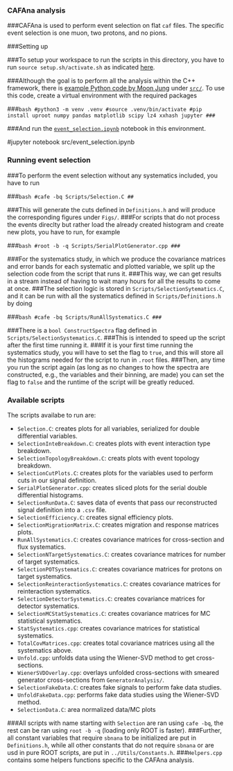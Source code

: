 ### CAFAna analysis

###CAFAna is used to perform event selection on flat `caf` files. The specific event selection is one muon, two protons, and no pions. 

###Setting up

###To setup your workspace to run the scripts in this directory, you have to run `source setup.sh/activate.sh` as indicated [here](https://github.com/afropapp13/CC1muAnalysis/blob/main/README.md).

###Although the goal is to perform all the analysis within the C++ framework, there is [example Python code by Moon Jung](https://github.com/wjdanswjddl/flatcaf-ana) under [`src/`](https://github.com/afropapp13/CC1muAnalysis/tree/main/CAFAnaAnalysis/src). To use this code, create a virtual environment with the required packages

###```bash
#python3 -m venv .venv
#source .venv/bin/activate
#pip install uproot numpy pandas matplotlib scipy lz4 xxhash jupyter
###```

###And run the [`event_selection.ipynb`](https://github.com/afropapp13/CC1muAnalysis/blob/main/CAFAnaAnalysis/src/event_selection.ipynb) notebook in this environment.

#jupyter notebook src/event_selection.ipynb

### Running event selection

###To perform the event selection without any systematics included, you have to run

###```bash
#cafe -bq Scripts/Selection.C
##```

###This will generate the cuts defined in `Definitions.h` and will produce the corresponding figures under `Figs/`. 
###For scripts that do not process the events direclty but rather load the already created histogram and create new plots, you have to run, for example

###```bash
#root -b -q Scripts/SerialPlotGenerator.cpp
###```

###For the systematics study, in which we produce the covariance matrices and error bands for each systematic and plotted variable, we split up the selection code from the script that runs it. 
###This way, we can get results in a stream instead of having to wait many hours for all the results to come at once. 
###The selection logic is stored in `Scripts/SelectionSytematics.C`, and it can be run with all the systematics defined in `Scripts/Definitions.h` by doing

###```bash
#cafe -bq Scripts/RunAllSystematics.C
###```

###There is a `bool ConstructSpectra` flag defined in `Scripts/SelectionSystematics.C`. 
###This is intended to speed up the script after the first time running it. 
###If it is your first time running the systematics study, you will have to set the flag to `true`, and this will store all the histograms needed for the script to run in `.root` files. 
###Then, any time you run the script again (as long as no changes to how the spectra are constructed, e.g., the variables and their binning, are made) you can set the flag to `false` and the runtime of the script will be greatly reduced.

### Available scripts

The scripts availabe to run are:
- `Selection.C`: creates plots for all variables, serialized for double differential variables. 
- `SelectionInteBreakdown.C`: creates plots with event interaction type breakdown.
- `SelectionTopologyBreakdown.C`: creats plots with event topology breakdown.
- `SelectionCutPlots.C`: creates plots for the variables used to perform cuts in our signal definition.
- `SerialPlotGenerator.cpp`: creates sliced plots for the serial double differential histograms.
- `SelectionRunData.C`: saves data of events that pass our reconstructed signal definition into a `.csv` file.
- `SelectionEfficiency.C`: creates signal efficiency plots.
- `SelectionMigrationMatrix.C`: creates migration and response matrices plots.
- `RunAllSystematics.C`: creates covariance matrices for cross-section and flux systematics.
- `SelectionNTargetSystematics.C`: creates covariance matrices for number of target systematics.
- `SelectionPOTSystematics.C`: creates covariance matrices for protons on target systematics.
- `SelectionReinteractionSystematics.C`: creates covariance matrices for reinteraction systematics.
- `SelectionDetectorSystematics.C`: creates covariance matrices for detector systematics.
- `SelectionMCStatSystematics.C`: creates covariance matrices for MC statistical systematics.
- `StatSystematics.cpp`: creates covariance matrices for statistical systematics.
- `TotalCovMatrices.cpp`: creates total covariance matrices using all the systematics above.
- `Unfold.cpp`: unfolds data using the Wiener-SVD method to get cross-sections.
- `WienerSVDOverlay.cpp`: overlays unfolded cross-sections with smeared generator cross-sections from `GeneratorAnalysis/`.
- `SelectionFakeData.C`: creates fake signals to perform fake data studies.
- `UnfoldFakeData.cpp`: performs fake data studies using the Wiener-SVD method.
- `SelectionData.C`: area normalized data/MC plots

###All scripts with name starting with `Selection` are ran using `cafe -bq`, the rest can be ran using `root -b -q` (loading only ROOT is faster). 
###Further, all constant variables that require `sbnana` to be initialized are put in `Definitions.h`, while all other constants that do not require `sbnana` or are usd in pure ROOT scripts, are put in `../Utils/Constants.h`. 
###`Helpers.cpp` contains some helpers functions specific to the CAFAna analysis. 


